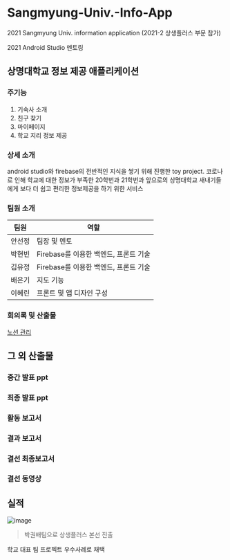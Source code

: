 # Sangmyung-Univ.-Info-App
2021 Sangmyung Univ. information application (2021-2 상생플러스 부문 참가)

2021 Android Studio 멘토링

## 상명대학교 정보 제공 애플리케이션

### 주기능
1. 기숙사 소개
2. 친구 찾기
3. 마이페이지
4. 학교 지리 정보 제공

### 상세 소개
android studio와 firebase의 전반적인 지식을 쌓기 위해 진행한 toy project. 코로나로 인해 학교에 대한 정보가 부족한 20학번과 21학번과 앞으로의 상명대학교 새내기들에게 보다 더 쉽고 편리한 정보제공을 하기 위한 서비스

### 팀원 소개
팀원   |          역할 
------ | -------------
안선정 | 팀장 및 멘토 
박현빈 | Firebase를 이용한 백엔드, 프론트 기술
김유정 | Firebase를 이용한 백엔드, 프론트 기술
배은기 | 지도 기능
이혜린 | 프론트 및 앱 디자인 구성

### 회의록 및 산출물
[노션 관리](https://noon-heliotrope-85a.notion.site/2021-2-Application-Mentoring-Project-24c4d76033ce4d64a715cf6add78a57e)



## 그 외 산출물
### 중간 발표 ppt
### 최종 발표 ppt 
### 활동 보고서
### 결과 보고서
### 결선 최종보고서
### 결선 동영상

## 실적
![image](https://user-images.githubusercontent.com/55094745/144843598-9173c1c9-48a1-4bd2-aac5-40460e628cd7.png)
> 박권배팀으로 상생플러스 본선 진출

학교 대표 팀 프로젝트 우수사례로 채택
